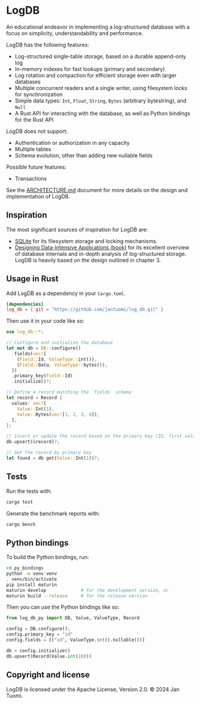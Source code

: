 # LogDB

An educational endeavor in implementing a log-structured database with a focus on simplicity, understandability and performance.

LogDB has the following features:

- Log-structured single-table storage, based on a durable append-only log
- In-memory indexes for fast lookups (primary and secondary)
- Log rotation and compaction for efficient storage even with larger databases
- Multiple concurrent readers and a single writer, using filesystem locks for synchronization
- Simple data types: `Int`, `Float`, `String`, `Bytes` (arbitrary bytestring), and `Null`
- A Rust API for interacting with the database, as well as Python bindings for the Rust API

LogDB does not support:

- Authentication or authorization in any capacity
- Multiple tables
- Schema evolution, other than adding new nullable fields

Possible future features:

- Transactions

See the [ARCHITECTURE.md](ARCHITECTURE.md) document for more details on the design and implementation of LogDB.

## Inspiration

The most significant sources of inspiration for LogDB are:

- [SQLite](https://www.sqlite.org/index.html) for its filesystem storage and
  locking mechanisms.
- [Designing Data-Intensive Applications (book)](https://www.oreilly.com/library/view/designing-data-intensive-applications/9781491903063/)
  for its excellent overview of database internals and in-depth analysis of log-structured storage.
  LogDB is heavily based on the design outlined in chapter 3.

## Usage in Rust

Add LogDB as a dependency in your `Cargo.toml`.

```toml
[dependencies]
log_db = { git = "https://github.com/jantuomi/log_db.git" }
```

Then use it in your code like so:

```rust
use log_db::*;

// Configure and initialize the database
let mut db = DB::configure()
  .fields(vec![
    (Field::Id, ValueType::int()),
    (Field::Data, ValueType::bytes()),
  ])
  .primary_key(Field::Id)
  .initialize()?;

// Define a record matching the `fields` schema
let record = Record {
  values: vec![
    Value::Int(1),
    Value::Bytes(vec![1, 2, 3, 4]),
  ],
};

// Insert or update the record based on the primary key (ID, first value)
db.upsert(&record)?;

// Get the record by primary key
let found = db.get(Value::Int(1))?;
```

## Tests

Run the tests with:

```sh
cargo test
```

Generate the benchmark reports with:

```sh
cargo bench
```

## Python bindings

To build the Python bindings, run:

```sh
cd py_bindings
python -m venv venv
. venv/bin/activate
pip install maturin
maturin develop             # for the development version, or
maturin build --release     # for the release version
```

Then you can use the Python bindings like so:

```python
from log_db_py import DB, Value, ValueType, Record

config = DB.configure();
config.primary_key = "id"
config.fields = [("id", ValueType.int().nullable())]

db = config.initialize()
db.upsert(Record(Value.int(10)))
```

## Copyright and license

LogDB is licensed under the Apache License, Version 2.0. © 2024 Jan Tuomi.
